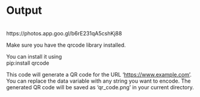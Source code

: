 <h1>Output</h1><br>
https://photos.app.goo.gl/b6rE231qA5cshKj88

Make sure you have the qrcode library installed.<br/>

You can install it using<br/>
pip:install qrcode 

This code will generate a QR code for the URL ‘https://www.example.com’. You can replace the data variable with any string you want to encode. The generated QR code will be saved as ‘qr_code.png’ in your current directory.
